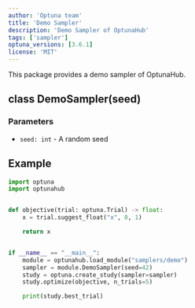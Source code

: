 ```yaml
---
author: 'Optuna team'
title: 'Demo Sampler'
description: 'Demo Sampler of OptunaHub'
tags: ['sampler']
optuna_versions: [3.6.1]
license: 'MIT'
---
```


This package provides a demo sampler of OptunaHub.

## class DemoSampler(seed)

### Parameters
- `seed: int` - A random seed


## Example

```python
import optuna
import optunahub


def objective(trial: optuna.Trial) -> float:
    x = trial.suggest_float("x", 0, 1)

    return x


if __name__ == "__main__":
    module = optunahub.load_module("samplers/demo")
    sampler = module.DemoSampler(seed=42)
    study = optuna.create_study(sampler=sampler)
    study.optimize(objective, n_trials=5)

    print(study.best_trial)
```

